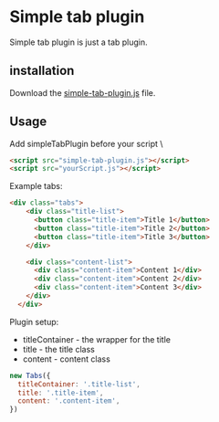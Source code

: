 # Simple tab plugin

Simple tab plugin is just a tab plugin.

## installation
Download the [simple-tab-plugin.js](https://github.com/kais-blkc/simple-tabs-plugin/blob/version.1.0/js/tabs-plugin.js) file.

## Usage

Add simpleTabPlugin before your script \
```html
<script src="simple-tab-plugin.js"></script>
<script src="yourScript.js"></script>
```

Example tabs:
```html
<div class="tabs">
    <div class="title-list">
      <button class="title-item">Title 1</button>
      <button class="title-item">Title 2</button>
      <button class="title-item">Title 3</button>
    </div>

    <div class="content-list">
      <div class="content-item">Content 1</div>
      <div class="content-item">Content 2</div>
      <div class="content-item">Content 3</div>
    </div>
  </div>
```
Plugin setup:
* titleContainer - the wrapper for the title
* title - the title class 
* content - content class
```javascript
new Tabs({
  titleContainer: '.title-list',
  title: '.title-item',
  content: '.content-item',
})
```
